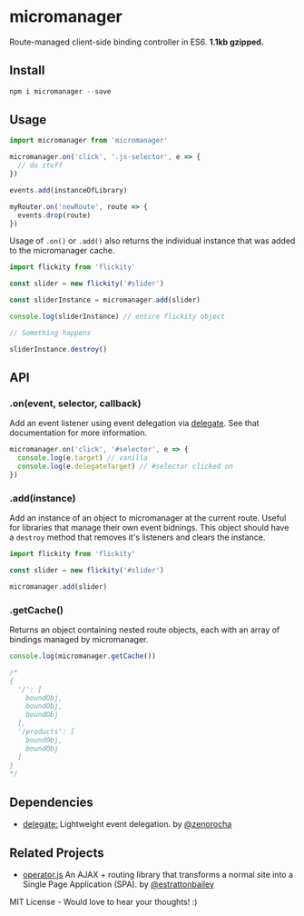 # micromanager 
Route-managed client-side binding controller in ES6. **1.1kb gzipped.**

## Install 
```javascript
npm i micromanager --save
```

## Usage
```javascript
import micromanager from 'micromanager'

micromanager.on('click', '.js-selector', e => {
  // do stuff
})

events.add(instanceOfLibrary)

myRouter.on('newRoute', route => {
  events.drop(route)
})
```

Usage of `.on()` or `.add()` also returns the individual instance that was added to the micromanager cache.
```javascript
import flickity from 'flickity'

const slider = new flickity('#slider')

const sliderInstance = micromanager.add(slider)

console.log(sliderInstance) // entire flickity object

// Something happens

sliderInstance.destroy()
```

## API

### .on(event, selector, callback)
Add an event listener using event delegation via [delegate](https://github.com/zenorocha/delegate). See that documentation for more information.
```javascript
micromanager.on('click', '#selector', e => {
  console.log(e.target) // vanilla
  console.log(e.delegateTarget) // #selector clicked on
})
```

### .add(instance)
Add an instance of an object to micromanager at the current route. Useful for libraries that manage their own event bidnings. This object should have a `destroy` method that removes it's listeners and clears the instance.
```javascript
import flickity from 'flickity'

const slider = new flickity('#slider')

micromanager.add(slider)
```

### .getCache()
Returns an object containing nested route objects, each with an array of bindings managed by micromanager.
```javascript
console.log(micromanager.getCache())

/*
{
  '/': [
    boundObj,
    boundObj,
    boundObj
  ],
  '/products': [
    boundObj,
    boundObj
  ]
}
*/
```

## Dependencies
- [delegate:](https://github.com/zenorocha/delegate) Lightweight event delegation. by [@zenorocha](https://github.com/zenorocha)

## Related Projects 
- [operator.js](https://github.com/estrattonbailey/operator.js) An AJAX + routing library that transforms a normal site into a Single Page Application (SPA). by [@estrattonbailey](https://github.com/estrattonbailey)

MIT License - Would love to hear your thoughts! :)
